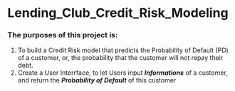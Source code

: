 # Lending_Club_Credit_Risk_Modeling
### The purposes of this project is:  
1. To build a Credit Risk model that predicts the Probability of Default (PD) of a customer, or, the probability that the customer will not repay their debt.
2. Create a User Interrface, to let Users input **_Informations_** of a customer, and return the **_Probability of Default_** of this customer
